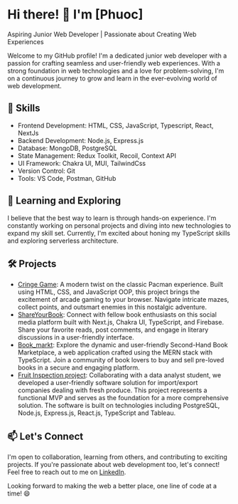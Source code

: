 # Hi there! 👋 I'm [Phuoc]

Aspiring Junior Web Developer | Passionate about Creating Web Experiences

Welcome to my GitHub profile! I'm a dedicated junior web developer with a passion for crafting seamless and user-friendly web experiences. With a strong foundation in web technologies and a love for problem-solving, I'm on a continuous journey to grow and learn in the ever-evolving world of web development.

## 🚀 Skills

- Frontend Development: HTML, CSS, JavaScript, Typescript, React, NextJs
- Backend Development: Node.js, Express.js
- Database: MongoDB, PostgreSQL
- State Management: Redux Toolkit, Recoil, Context API
- UI Framework: Chakra UI, MUI, TailwindCss
- Version Control: Git
- Tools: VS Code, Postman, GitHub

## 🌱 Learning and Exploring

I believe that the best way to learn is through hands-on experience. I'm constantly working on personal projects and diving into new technologies to expand my skill set. Currently, I'm excited about honing my TypeScript skills and exploring serverless architecture.

## 🛠️ Projects

- [Cringe Game](https://cringe-game.netlify.app/): A modern twist on the classic Pacman experience. Built using HTML, CSS, and JavaScript OOP, this project brings the excitement of arcade gaming to your browser. Navigate intricate mazes, collect points, and outsmart enemies in this nostalgic adventure.
- [ShareYourBook](https://share-your-book.vercel.app/): Connect with fellow book enthusiasts on this social media platform built with Next.js, Chakra UI, TypeScript, and Firebase. Share your favorite reads, post comments, and engage in literary discussions in a user-friendly interface.
- [Book_markt](https://marktbook.vercel.app/): Explore the dynamic and user-friendly Second-Hand Book Marketplace, a web application crafted using the MERN stack with TypeScript. Join a community of book lovers to buy and sell pre-loved books in a secure and engaging platform.
- [Fruit Inspection project](https://fruit-project.vercel.app/): Collaborating with a data analyst student, we developed a user-friendly software solution for import/export companies dealing with fresh produce. This project represents a functional MVP and serves as the foundation for a more comprehensive solution. The software is built on technologies including PostgreSQL, Node.js, Express.js, React.js, TypeScript and Tableau.

## 📫 Let's Connect

I'm open to collaboration, learning from others, and contributing to exciting projects. If you're passionate about web development too, let's connect! Feel free to reach out to me on [LinkedIn](https://www.linkedin.com/in/phuoc-l-56b894116/).

Looking forward to making the web a better place, one line of code at a time! 😄
